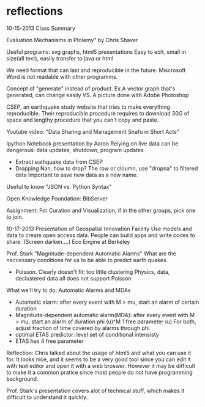 reflections
===========
10-15-2013 Class Summary

Evaluation Mechanisms in Ptolemy" by Chris Shaver

Useful programs: svg graphs, html5 presentations
Easy to edit, small in size(all text), easily transfer to java or html

We need format that can last and reproducible in the future.
Miscrosoft Word is not readable with other programms.

Concept of "generate" instead of product.
Ex.A vector graph that's generated, can change easily VS. A picture done with Adobe Photoshop

CSEP, an earthquake study website that tries to make everything reproducible.
Their reproducible procedure requires to download 30G of space and lengthy procedure that you can't copy and paste.

Youtube video: "Data Sharing and Management Snafu in Short Acts"

Ipython Notebook presentation by Aaron
Relying on live data can be dangerous: data updates, shutdown, program updates
- Extract eathquake data from CSEP
- Dropping Nan, how to drop? The row or cloumn, use "dropna" to filtered data
Important to save new data as a new name.


Useful to know "JSON vs. Python Syntax"

Open Knowledge Foundation: BibServer

Assignment: For Curation and Visualization, if in the other groups, pick one to join.

10-17-2013
Presentation of Geospatial Innovation Facility
Use models and data to create open access data.
People can build apps and write codes to share.
(Screen darken....)
Eco Engine at Berkeley

Prof. Stark "Magnitude-dependent Automatic Alarms"
What are the neccessary conditions for us to be able to predict earth quakes.
- Poisson. Clearly doesn't fit: too little clustering
Physics, data, declustered data all does not support Poisson

What we'll try to do: Automatic Alarms and MDAs
- Automatic alarm: after every event with M > mu, start an alarm of certain duration
- Magnitude-dependent automatic alarm(MDA): after every event with M > mu, start an alarm of duration phi (u)^M
1 free parameter (u)
For both, adjust fraction of time covered by alarms through phi
- optimal ETAS predictor: level set of conditional intensisty
- ETAS has 4 free parameter
 

Reflection:
Chris talked about the usage of html5 and what you can use it for. It looks nice, and it seems to be a very good tool
since you can edit it with text editor and open it with a web broswer.
However it may be difficult to make it a common pratice since most people do not have programming background.

Prof. Stark's presentation covers alot of technical stuff, which makes it difficult to understand it quickly.
